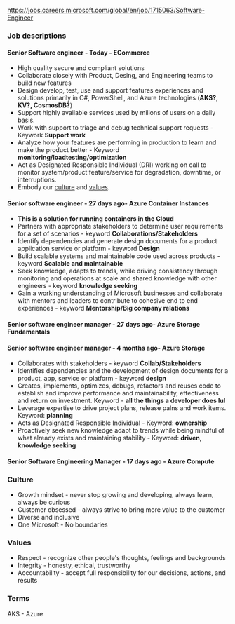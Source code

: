 https://jobs.careers.microsoft.com/global/en/job/1715063/Software-Engineer

### Job descriptions
#### Senior Software engineer - Today - ECommerce
- High quality secure and compliant solutions
- Collaborate closely with Product, Desing, and Engineering teams to build new features
- Design develop, test, use and support features experiences and solutions primarily in C#, PowerShell, and Azure technologies (**AKS?, KV?, CosmosDB?**)
- Support highly available services used by milions of users on a daily basis.
- Work with support to triage and debug technical support requests - Keywork **Support work**
- Analyze how your features are performing in production to learn and make the product better - Keyword **monitoring/loadtesting/optimization**
- Act as Designated Responsible Individual (DRI) working on call to monitor system/product feature/service for degradation, downtime, or interruptions. 
- Embody our [culture](https://careers.microsoft.com/v2/global/en/culture) and [values](https://www.microsoft.com/en-us/about/corporate-values).

#### Senior software engineer - 27 days ago- Azure Container Instances
- **This is a solution for running containers in the Cloud**
- Partners with appropriate stakeholders to determine user requirements for a set of scenarios - keyword **Collaborations/Stakeholders**
- Identify dependencies and generate design documents for a product application service or platform - keyword **Design**
- Build scalable systems and maintainable code used across products - keyword **Scalable and maintainable**
- Seek knowledge, adapts to trends, while driving consistency through monitoring and operations at scale and shared knowledge with other engineers - keyword **knowledge seeking**
- Gain a working understanding of Microsoft businesses and collaborate with mentors and leaders to contribute to cohesive end to end experiences - keyword **Mentorship/Big company relations**

#### Senior software engineer manager - 27 days ago- Azure Storage Fundamentals

#### Senior software engineer manager - 4 months ago- Azure Storage
- Collaborates with stakeholders - keyword **Collab/Stakeholders**
- Identifies dependencies and the development of design documents for a product, app, service or platform - keyword **design**
- Creates, implements, optimizes, debugs, refactors and reuses code to establish and improve performance and maintainability, effectiveness and return on investment. Keyword - **all the things a developer does lul**
- Leverage expertise to drive project plans, release palns and work items. Keyword: **planning**
- Acts as Designated Responsible Individual - Keyword: **ownership**
- Proactively seek new knowledge adapt to trends while being mindful of what already exists and maintaining stability - Keyword: **driven, knowledge seeking**

#### Senior Software Engineering Manager - 17 days ago - Azure Compute


### Culture
- Growth mindset - never stop growing and developing, always learn, always be curious
- Customer obsessed - always strive to bring more value to the customer
- Diverse and inclusive
- One Microsoft - No boundaries
### Values
- Respect - recognize other people's thoughts, feelings and backgrounds
- Integrity - honesty, ethical, trustworthy
- Accountability - accept full responsibility for our decisions, actions, and results

### Terms
AKS - Azure 
